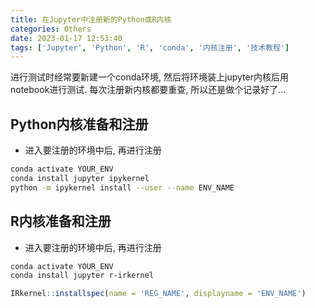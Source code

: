 ```yaml
---
title: 在Jupyter中注册新的Python或R内核
categories: Others
date: 2023-01-17 12:53:40
tags: ['Jupyter', 'Python', 'R', 'conda', '内核注册', '技术教程']
---
```


进行测试时经常要新建一个conda环境, 然后将环境装上jupyter内核后用notebook进行测试. 每次注册新内核都要重查, 所以还是做个记录好了...
<!-- 摘要部分 -->
<!-- more -->

## Python内核准备和注册

- 进入要注册的环境中后, 再进行注册

```bash
conda activate YOUR_ENV
conda install jupyter ipykernel
python -m ipykernel install --user --name ENV_NAME
```

## R内核准备和注册

- 进入要注册的环境中后, 再进行注册

```bash
conda activate YOUR_ENV
conda install jupyter r-irkernel
```

```r
IRkernel::installspec(name = 'REG_NAME', displayname = 'ENV_NAME')
```
